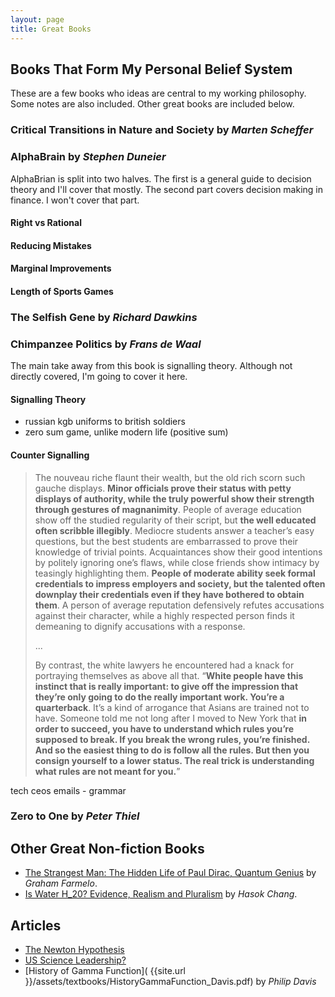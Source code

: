 ```yaml
---
layout: page
title: Great Books
---
```

## Books That Form My Personal Belief System

These are a few books who ideas are central to my working philosophy. Some notes are also included. Other great books are included below.

### Critical Transitions in Nature and Society by *Marten Scheffer*

### AlphaBrain by *Stephen Duneier*

AlphaBrian is split into two halves. The first is a general guide to decision theory and I'll cover that mostly. The second part covers decision making in finance. I won't cover that part.

#### Right vs Rational

#### Reducing Mistakes

#### Marginal Improvements

#### Length of Sports Games

### The Selfish Gene by *Richard Dawkins*


### Chimpanzee Politics by *Frans de Waal*

The main take away from this book is signalling theory. Although not directly covered, I'm going to cover it here.

#### Signalling Theory

- russian kgb uniforms to british soldiers
- zero sum game, unlike modern life (positive sum)

#### Counter Signalling

>The nouveau riche flaunt their wealth, but the old rich scorn such gauche displays. **Minor officials prove their status with petty displays of authority, while the truly powerful show their strength through gestures of magnanimity**. People of average education show off the studied regularity of their script, but **the well educated often scribble illegibly**. Mediocre students answer a teacher’s easy questions, but the best students are embarrassed to prove their knowledge of trivial points. Acquaintances show their good intentions by politely ignoring one’s flaws, while close friends show intimacy by teasingly highlighting them. **People of moderate ability seek formal credentials to impress employers and society, but the talented often downplay their credentials even if they have bothered to obtain them**. A person of average reputation defensively refutes accusations against their character, while a highly respected person finds it demeaning to dignify accusations with a response.
>
>...
>
>By contrast, the white lawyers he encountered had a knack for portraying themselves as above all that. “**White people have this instinct that is really important: to give off the impression that they’re only going to do the really important work. You’re a quarterback**. It’s a kind of arrogance that Asians are trained not to have. Someone told me not long after I moved to New York that **in order to succeed, you have to understand which rules you’re supposed to break. If you break the wrong rules, you’re finished. And so the easiest thing to do is follow all the rules. But then you consign yourself to a lower status. The real trick is understanding what rules are not meant for you.**”

tech ceos emails - grammar

### Zero to One by *Peter Thiel*


## Other Great Non-fiction Books

- [The Strangest Man: The Hidden Life of Paul Dirac, Quantum Genius](https://www.goodreads.com/book/show/6629359-the-strangest-man) by *Graham Farmelo*.
- [Is Water H_20? Evidence, Realism and Pluralism](https://www.goodreads.com/book/show/14732461-is-water-h2o) by *Hasok Chang*.

## Articles

- [The Newton Hypothesis](https://nintil.com/newton-hypothesis)
- [US Science Leadership?](https://nintil.com/us-science-leadership)
- [History of Gamma Function]( {{site.url }}/assets/textbooks/HistoryGammaFunction_Davis.pdf) by *Philip Davis*
